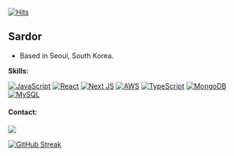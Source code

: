 [![Hits](https://hits.seeyoufarm.com/api/count/incr/badge.svg?url=https%3A%2F%2Fgithub.com%2FSardor-M%2Fhit-counter&count_bg=%230130C6&title_bg=%23C90012&icon=buzzfeed.svg&icon_color=%23E7E7E7&title=hits&edge_flat=true)](https://hits.seeyoufarm.com)


## Sardor 
- Based in Seoul, South Korea.

**Skills:** 


[![JavaScript](https://img.shields.io/badge/Javascript-%23323330?style=flat-square&logo=javascript&logoColor=%23F7DF1E)]()
[![React](https://img.shields.io/badge/React-%2300599C.svg?style=flat-square&logo=react&logoColor=%2361DAFB)]()
[![Next JS](https://img.shields.io/badge/Next-black?style=flat-square&logo=next.js&logoColor=white)]()
[![AWS](https://img.shields.io/badge/AWS-%23FF9900.svg?style=flat-square&logo=amazon-aws&logoColor=white)]()
[![TypeScript](https://img.shields.io/badge/Typescript-%23007ACC.svg?style=flat-square&logo=typescript&logoColor=white)]()
[![MongoDB](https://img.shields.io/badge/MongoDB-%234ea94b.svg?style=flat-square&logo=mongodb&logoColor=white)]()
[![MySQL](https://img.shields.io/badge/MySQL-008CC1?style=flat-square&logo=mysql&logoColor=white)]()

#### Contact: 
<a href="mailto:sardor0968@gmail.com"><img src="https://img.shields.io/badge/sardor0968@gmail.com-d14836?style=flat-square&logo=Gmail&logoColor=white&link=mailto:sardor0968@gmail.com"/></a>

[![GitHub Streak](https://streak-stats.demolab.com?user=Sardor-M&mode=weekly)](https://git.io/streak-stats)
